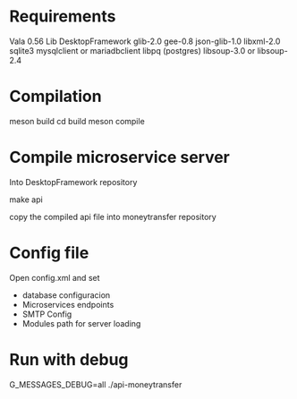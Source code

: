 # Requirements

Vala 0.56
Lib DesktopFramework
glib-2.0
gee-0.8
json-glib-1.0
libxml-2.0
sqlite3
mysqlclient or mariadbclient
libpq (postgres)
libsoup-3.0 or libsoup-2.4

# Compilation

meson build
cd build
meson compile

# Compile microservice server

Into DesktopFramework repository

make api

copy the compiled api file into moneytransfer repository

# Config file

Open config.xml and set
- database configuracion
- Microservices endpoints
- SMTP Config
- Modules path for server loading

# Run with debug

G_MESSAGES_DEBUG=all ./api-moneytransfer

